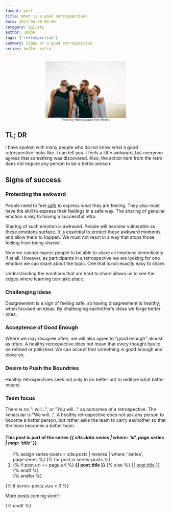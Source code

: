 ```yaml
---
layout: post
title: What is a good retrospective?
date: 2021-04-30 06:00
category: agility
author: Jason
tags: ['retrospective']
summary: Signs of a good retrospective
series: better-retro
---
```

<div style="display: flex; align-items: center; justify-content: center;">
    <img src="../../assets/img/posts/pexels-helena-lopes-708440.jpg" alt="Friends hanging out laughing" style="width: 50%">
</div>
<div style="display: flex; align-items: center; justify-content: center;">
    <div style="font-size: xx-small">Photo by Helena Lopes from Pexels</div>
</div>


## TL; DR

I have spoken with many people who do not know what a good retrospective looks like. I can tell you it feels a little awkward, but everyone agrees that something was discovered. Also, the action item from the retro does not require any person to be a better person.

## Signs of success

### Protecting the awkward

People need to feel [safe](https://web.mit.edu/curhan/www/docs/Articles/15341_Readings/Group_Performance/Edmondson%20Psychological%20safety.pdf) to express what they are feeling. They also must have the skill to express their feelings in a safe way. The sharing of genuine emotion is key to having a successful retro.

Sharing of such emotion is awkward. People will become vulnerable as these emotions surface. It is essential to protect these awkward moments and allow them to happen. We must not react in a way that stops those feeling from being shared.

Now we cannot expect people to be able to share all emotions immediately if at all. However, as participants in a retrospective we are looking for one emotion we can share about the topic. One that is not exactly easy to share.

Understanding the emotions that are hard to share allows us to see the edges where learning can take place.

### Challenging Ideas

Disagreement is a sign of feeling safe, so having disagreement is healthy; when focused on ideas. By challenging eachother's ideas we forge better ones.

### Acceptence of Good Enough

Where we may disagree often, we will also agree to "good enough" almost as often. A healthy retrospective does not mean that every thought has to be refined or pollished. We can accept that something is good enough and move on.

### Desire to Push the Boundries

Healthy retrospectives seek not only to do better but to redifine what better means.

### Team focus

There is no "I will...", or "You will..." as outcomes of a retrospective. The venacular is "We will...". A healthy retrospective does not ask any person to become a _better_ person, but rather asks the team to carry eachother so that the team becomes a better team.

<aside class="series">
  <h4>This post is part of the series <em>{{ site.data.series | where: 'id', page.series | map: 'title' }}</em></h4>
  <ol>
    {% assign series-posts = site.posts | reverse | where: 'series', page.series %}
    {% for post in series-posts %}
    <li>
      {% if post.url == page.url %}
      <strong>{{ post.title }}</strong>
      {% else %}
      <a href="{{ site.baseurl }}{{ post.url }}">{{ post.title }}</a>
      {% endif %}
    </li>
    {% endfor %}
  </ol>
  {% if series-posts.size < 3 %}
  <p>More posts coming soon!</p>
  {% endif %}
</aside>
